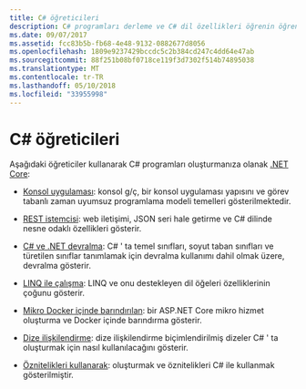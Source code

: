 ```yaml
---
title: C# öğreticileri
description: C# programları derleme ve C# dil özellikleri öğrenin öğrenmek için bu C# öğreticileri keşfedin.
ms.date: 09/07/2017
ms.assetid: fcc83b5b-fb68-4e48-9132-0882677d8056
ms.openlocfilehash: 1809e9237429bccdc5c2b384cd247c4dd64e47ab
ms.sourcegitcommit: 88f251b08bf0718ce119f3d7302f514b74895038
ms.translationtype: MT
ms.contentlocale: tr-TR
ms.lasthandoff: 05/10/2018
ms.locfileid: "33955998"
---
```

# <a name="c-tutorials"></a>C# öğreticileri

Aşağıdaki öğreticiler kullanarak C# programları oluşturmanıza olanak [.NET Core](../../core/index.md):

* [Konsol uygulaması](console-teleprompter.md): konsol g/ç, bir konsol uygulaması yapısını ve görev tabanlı zaman uyumsuz programlama modeli temelleri gösterilmektedir.

* [REST istemcisi](console-webapiclient.md): web iletişimi, JSON seri hale getirme ve C# dilinde nesne odaklı özellikleri gösterir.

* [C# ve .NET devralma](inheritance.md): C# ' ta temel sınıfları, soyut taban sınıfları ve türetilen sınıflar tanımlamak için devralma kullanımı dahil olmak üzere, devralma gösterir.

* [LINQ ile çalışma](working-with-linq.md): LINQ ve onu destekleyen dil öğeleri özelliklerinin çoğunu gösterir.

* [Mikro Docker içinde barındırılan](microservices.md): bir ASP.NET Core mikro hizmet oluşturma ve Docker içinde barındırma gösterir.

* [Dize ilişkilendirme](string-interpolation.md): dize ilişkilendirme biçimlendirilmiş dizeler C# ' ta oluşturmak için nasıl kullanılacağını gösterir.

* [Öznitelikleri kullanarak](attributes.md): oluşturmak ve öznitelikleri C# ile kullanmak gösterilmiştir.
